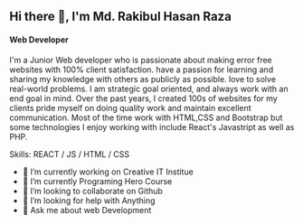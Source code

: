 
## Hi there 👋, I'm Md. Rakibul Hasan Raza
#### Web Developer


I'm a Junior Web developer who is passionate about making error free websites with 100% client satisfaction. have a passion for learning and sharing my knowledge with others as publicly as possible. love to solve real-world problems. I am strategic goal oriented, and always work with an end goal in mind. Over the past years, I created 100s of websites for my clients pride myself on doing quality work and maintain excellent communication. Most of the time work with HTML,CSS and Bootstrap but some technologies I enjoy working with include React's Javastript as well as PHP.


Skills:  REACT / JS / HTML / CSS

- 🔭 I’m currently working on Creative IT Institue
- 🌱 I’m currently Programing Hero Course 
- 👯 I’m looking to collaborate on Github 
- 🤔 I’m looking for help with Anything 
- 💬 Ask me about web Development 



